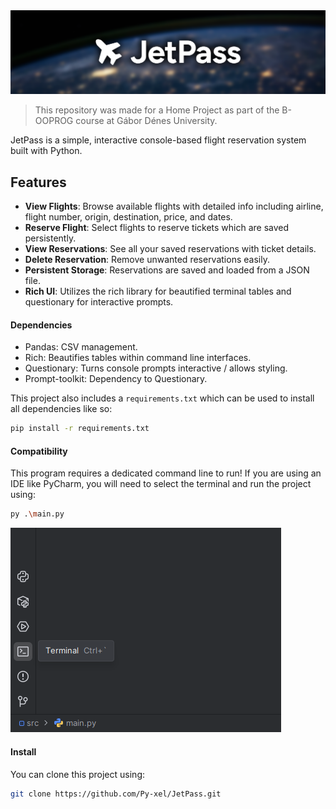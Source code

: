 <img src="./src/_assets/logo.png">

> This repository was made for a Home Project as part of the B-OOPROG course at Gábor Dénes University.

JetPass is a simple, interactive console-based flight reservation system built with Python.

## Features

- **View Flights**: Browse available flights with detailed info including airline, flight number, origin, destination, price, and dates.
- **Reserve Flight**: Select flights to reserve tickets which are saved persistently.
- **View Reservations**: See all your saved reservations with ticket details.
- **Delete Reservation**: Remove unwanted reservations easily.
- **Persistent Storage**: Reservations are saved and loaded from a JSON file.
- **Rich UI**: Utilizes the rich library for beautified terminal tables and questionary for interactive prompts.

#### Dependencies

- Pandas: CSV management.
- Rich: Beautifies tables within command line interfaces.
- Questionary: Turns console prompts interactive / allows styling.
- Prompt-toolkit: Dependency to Questionary.

This project also includes a `requirements.txt` which can be used to install all dependencies like so:

```sh
pip install -r requirements.txt
```

#### Compatibility

This program requires a dedicated command line to run! If you are using an IDE like PyCharm, you will need to select the terminal and run the project using:

```sh
py .\main.py
```

<img src="./src/_assets/example.png">

#### Install

You can clone this project using:

```sh
git clone https://github.com/Py-xel/JetPass.git
```
